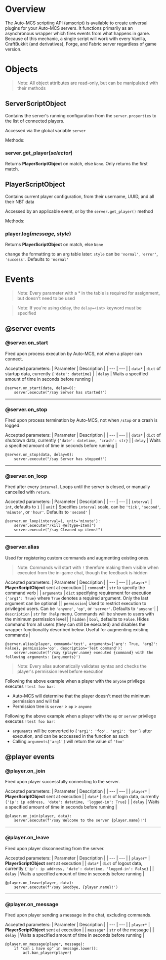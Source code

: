# Overview

The Auto-MCS scripting API (amscript) is available to create universal plugins for your Auto-MCS servers. It functions primarily as an asynchronous wrapper which fires events from what happens in game. Because of this mechanic, a single script will work with every Vanilla, CraftBukkit (and derivatives), Forge, and Fabric server regardless of game version.


# Objects
> Note: All object attributes are read-only, but can be manipulated with their methods


## ServerScriptObject
Contains the server's running configuration from the `server.properties` to the list of connected players.

Accessed via the global variable `server`

Methods:

### server.get_player(*selector*)

Returns **PlayerScriptObject** on match, else `None`. Only returns the first match.



## PlayerScriptObject
Contains current player configuration, from their username, UUID, and all their NBT data

Accessed by an applicable event, or by the `server.get_player()` method

Methods:

### player.log(*message, style*)

Returns **PlayerScriptObject** on match, else `None`

change the formatting to an arg table later: `style` can be `'normal'`, `'error'`, `'success'`. Defaults to `'normal'`





# Events

> Note: Every parameter with a * in the table is required for assignment, but doesn't need to be used

> Note: If you're using delay, the `delay=<int>` keyword must be specified 


## @server events

### @server.on_start

Fired upon process execution by Auto-MCS, not when a player can connect.

Accepted parameters:
| Parameter | Description |
| --- | --- |
| `data*` | `dict` of startup data, currently `{'date': datetime}` |
| `delay` | Waits a specified amount of time in seconds before running |

```
@server.on_start(data, delay=0):
    server.execute("/say Server has started!")
```



--------------------------------------------
### @server.on_stop

Fired upon process termination by Auto-MCS, not when `/stop` or a crash is logged.

Accepted parameters:
| Parameter | Description |
| --- | --- |
| `data*` | `dict` of shutdown data, currently `{'date': datetime, 'crash': str}` |
| `delay` | Waits a specified amount of time in seconds before running |

```
@server.on_stop(data, delay=0):
    server.execute("/say Server has stopped!")
```



--------------------------------------------
### @server.on_loop

Fired after every `interval`. Loops until the server is closed, or manually cancelled with `return`.

Accepted parameters:
| Parameter | Description |
| --- | --- |
| `interval` | `int`, defaults to `1` |
| `unit` | Specifies `interval` scale, can be `'tick'`, `'second'`, `'minute'`, or `'hour'`. Defaults to `'second'` |

```
@server.on_loop(interval=1, unit='minute'):
    server.execute("/kill @e[type=item]")
    server.execute("/say Cleaned up items!")
```



--------------------------------------------
### @server.alias

Used for registering custom commands and augmenting existing ones.

> Note: Commands will start with `!` therefore making them visible when executed from the in-game chat, though the feedback is hidden

Accepted parameters:
| Parameter | Description |
| --- | --- |
| `player*` | **PlayerScriptObject** sent at execution |
| `command*` | `str` to specify the command verb |
| `arguments` | `dict` specifying requirement for execution `{'arg1': True}` where `True` denotes a required argument. Only the last argument can be optional |
| `permission`| Used to restrict execution to privileged users. Can be `'anyone'`, `'op'`, or `'server'`. Defaults to `'anyone'`|
| `description` | `str` for `!help` menu. Commands will be shown to users with the minimum permission level |
| `hidden` | `bool`, defaults to `False`. Hides command from all users (they can still be executed) and disables the wrapper functionality described below. Useful for augmenting existing commands |

```
@server.alias(player, command='test', arguments={'arg': True, 'arg2': False}, permission='op', description='Test command'):
    server.execute(f'/say {player.name} executed {command} with the following arguments: {arguments}')
```

> Note: Every alias automatically validates syntax and checks the player's permission level before execution

Following the above example when a player with the `anyone` privilege executes `!test foo bar`:
- Auto-MCS will determine that the player doesn't meet the minimum permission and will fail
- Permission tree is `server` > `op` > `anyone`

Following the above example when a player with the `op` or `server` privilege executes `!test foo bar`:

- `arguments` will be converted to `{'arg1': 'foo', 'arg2': 'bar'}` after execution, and can be acccessed in the function as such
- Calling `arguments['arg1']` will return the value of `'foo'`



## @player events

### @player.on_join

Fired upon player successfully connecting to the server.

Accepted parameters:
| Parameter | Description |
| --- | --- |
| `player*` | **PlayerScriptObject** sent at execution |
| `data*` | `dict` of login data, currently `{'ip': ip address, 'date': datetime, 'logged-in': True}` |
| `delay` | Waits a specified amount of time in seconds before running |

```
@player.on_join(player, data):
    server.execute(f'/say Welcome to the server {player.name}!')
```



--------------------------------------------
### @player.on_leave

Fired upon player disconnecting from the server.

Accepted parameters:
| Parameter | Description |
| --- | --- |
| `player*` | **PlayerScriptObject** sent at execution |
| `data*` | `dict` of logout data, currently `{'ip': ip address, 'date': datetime, 'logged-in': False}` |
| `delay` | Waits a specified amount of time in seconds before running |

```
@player.on_leave(player, data):
    server.execute(f'/say Goodbye, {player.name}!')
```



--------------------------------------------
### @player.on_message

Fired upon player sending a message in the chat, excluding commands.

Accepted parameters:
| Parameter | Description |
| --- | --- |
| `player*` | **PlayerScriptObject** sent at execution |
| `message*` | `str` of the message |
| `delay` | Waits a specified amount of time in seconds before running |

```
@player.on_message(player, message):
    if "can i have op" in message.lower():
        acl.ban_player(player)
```
